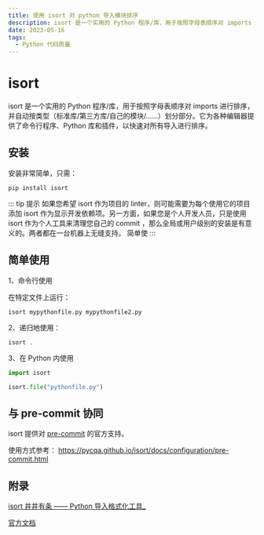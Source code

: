 ```yaml
---
title: 使用 isort 对 python 导入模块排序
description: isort 是一个实用的 Python 程序/库，用于按照字母表顺序对 imports 进行排序，并自动按类型（标准库/第三方库/自己的模块/……）划分部分。它为各种编辑器提供了命令行程序、Python库和插件，以快速对所有导入进行排序。
date: 2023-05-16
tags:
  - Python 代码质量
---
```


# isort

isort 是一个实用的 Python 程序/库，用于按照字母表顺序对 imports 进行排序，并自动按类型（标准库/第三方库/自己的模块/……）划分部分。它为各种编辑器提供了命令行程序、Python
库和插件，以快速对所有导入进行排序。

## 安装

安装非常简单，只需：

```shell
pip install isort
```

::: tip 提示
如果您希望 isort 作为项目的 linter，则可能需要为每个使用它的项目添加 isort 作为显示开发依赖项。另一方面，如果您是个人开发人员，只是使用
isort 作为个人工具来清理您自己的 commit ，那么全局或用户级别的安装是有意义的。两者都在一台机器上无缝支持。 简单使
:::

## 简单使用

1、命令行使用

在特定文件上运行：

```SHELL
isort mypythonfile.py mypythonfile2.py
```

2、递归地使用：

```SHELL
isort .
```

3、在 Python 内使用

```PYTHON
import isort

isort.file("pythonfile.py")
```

## 与 pre-commit 协同

isort 提供对 [pre-commit](https://pre-commit.com/) 的官方支持。

使用方式参考： https://pycqa.github.io/isort/docs/configuration/pre-commit.html

## 附录

[isort 井井有条 —— Python 导入格式化工具_](https://muzing.top/posts/38b1b99e/)

[官方文档](https://pycqa.github.io/isort/) 